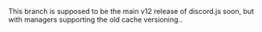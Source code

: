 This branch is supposed to be the main v12 release of discord.js soon, but with managers supporting the old cache versioning..
